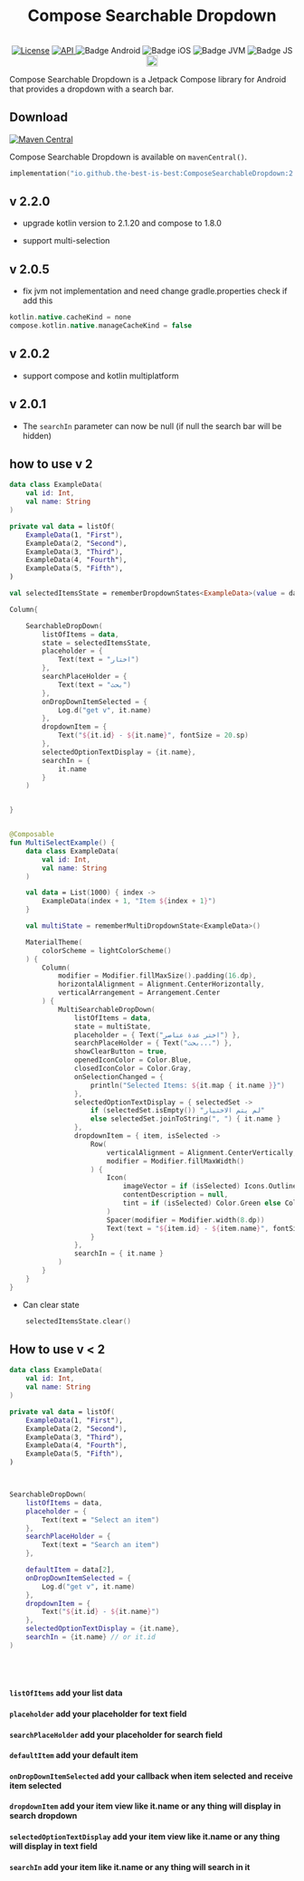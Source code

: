 <h1 align="center">Compose Searchable Dropdown</h1><br>

<div align="center">
<a href="https://opensource.org/licenses/Apache-2.0"><img alt="License" src="https://img.shields.io/badge/License-Apache%202.0-blue.svg"/></a>
<a href="https://android-arsenal.com/api?level=21" rel="nofollow">
    <img alt="API" src="https://img.shields.io/badge/API-21%2B-brightgreen.svg?style=flat" style="max-width: 100%;">
</a>
<img src="https://img.shields.io/badge/Platform-Android-brightgreen.svg?logo=android" alt="Badge Android" />
  <img src="https://img.shields.io/badge/Platform-iOS%20%2F%20macOS-lightgrey.svg?logo=apple" alt="Badge iOS" />
  <img src="https://img.shields.io/badge/Platform-JVM-8A2BE2.svg?logo=openjdk" alt="Badge JVM" />
    <img src="https://img.shields.io/badge/Platform-WASM%20%2F%20JS-yellow.svg?logo=javascript" alt="Badge JS" />
<a href="https://github.com/the-best-is-best/"><img alt="Profile" src="https://img.shields.io/badge/github-%23181717.svg?&style=for-the-badge&logo=github&logoColor=white" height="20"/></a>

</div>

Compose Searchable Dropdown is a Jetpack Compose library for Android that provides a dropdown with a search bar.

## Download

[![Maven Central](https://img.shields.io/maven-central/v/io.github.the-best-is-best/ComposeSearchableDropdown)](https://central.sonatype.com/artifact/io.github.the-best-is-best/ComposeSearchableDropdown)

Compose Searchable Dropdown is available on `mavenCentral()`.

```kotlin
implementation("io.github.the-best-is-best:ComposeSearchableDropdown:2.1.1")
```

## v 2.2.0

- upgrade kotlin version to 2.1.20 and compose to 1.8.0

- support multi-selection

## v 2.0.5

- fix jvm not implementation and need change gradle.properties check if add this

```groovy
kotlin.native.cacheKind = none
compose.kotlin.native.manageCacheKind = false
```

## v 2.0.2

- support compose and kotlin multiplatform

## v 2.0.1

- The `searchIn` parameter can now be null (if null the search bar will be hidden)

## how to use v 2

```kotlin
data class ExampleData(
    val id: Int,
    val name: String
)

private val data = listOf(
    ExampleData(1, "First"),
    ExampleData(2, "Second"),
    ExampleData(3, "Third"),
    ExampleData(4, "Fourth"),
    ExampleData(5, "Fifth"),
)

val selectedItemsState = rememberDropdownStates<ExampleData>(value = data[2])

Column{

    SearchableDropDown(
        listOfItems = data,
        state = selectedItemsState,
        placeholder = {
            Text(text = "اختار")
        },
        searchPlaceHolder = {
            Text(text = "بحث")
        },
        onDropDownItemSelected = {
            Log.d("get v", it.name)
        },
        dropdownItem = {
            Text("${it.id} - ${it.name}", fontSize = 20.sp)
        },
        selectedOptionTextDisplay = {it.name},
        searchIn = {
            it.name
        }
    )


}


@Composable
fun MultiSelectExample() {
    data class ExampleData(
        val id: Int,
        val name: String
    )

    val data = List(1000) { index ->
        ExampleData(index + 1, "Item ${index + 1}")
    }

    val multiState = rememberMultiDropdownState<ExampleData>()

    MaterialTheme(
        colorScheme = lightColorScheme()
    ) {
        Column(
            modifier = Modifier.fillMaxSize().padding(16.dp),
            horizontalAlignment = Alignment.CenterHorizontally,
            verticalArrangement = Arrangement.Center
        ) {
            MultiSearchableDropDown(
                listOfItems = data,
                state = multiState,
                placeholder = { Text("اختر عدة عناصر") },
                searchPlaceHolder = { Text("بحث...") },
                showClearButton = true,
                openedIconColor = Color.Blue,
                closedIconColor = Color.Gray,
                onSelectionChanged = {
                    println("Selected Items: ${it.map { it.name }}")
                },
                selectedOptionTextDisplay = { selectedSet ->
                    if (selectedSet.isEmpty()) "لم يتم الاختيار"
                    else selectedSet.joinToString(", ") { it.name }
                },
                dropdownItem = { item, isSelected ->
                    Row(
                        verticalAlignment = Alignment.CenterVertically,
                        modifier = Modifier.fillMaxWidth()
                    ) {
                        Icon(
                            imageVector = if (isSelected) Icons.Outlined.CheckBox else Icons.Outlined.CheckBoxOutlineBlank,
                            contentDescription = null,
                            tint = if (isSelected) Color.Green else Color.Gray
                        )
                        Spacer(modifier = Modifier.width(8.dp))
                        Text(text = "${item.id} - ${item.name}", fontSize = 18.sp)
                    }
                },
                searchIn = { it.name }
            )
        }
    }
}

```

- Can clear state

```kotlin
    selectedItemsState.clear()
```

## How to use v < 2  

```kotlin
data class ExampleData(
    val id: Int,
    val name: String
)

private val data = listOf(
    ExampleData(1, "First"),
    ExampleData(2, "Second"),
    ExampleData(3, "Third"),
    ExampleData(4, "Fourth"),
    ExampleData(5, "Fifth"),
)



SearchableDropDown(
    listOfItems = data,
    placeholder = {
        Text(text = "Select an item")
    },
    searchPlaceHolder = {
        Text(text = "Search an item")
    },

    defaultItem = data[2],
    onDropDownItemSelected = {
        Log.d("get v", it.name)
    },
    dropdownItem = {
        Text("${it.id} - ${it.name}")
    },
    selectedOptionTextDisplay = {it.name},
    searchIn = {it.name} // or it.id
)
```

<br></br>

#### `listOfItems` add your list data

#### `placeholder` add your placeholder for text field

#### `searchPlaceHolder` add your placeholder for search field

#### `defaultItem` add your default item

#### `onDropDownItemSelected` add your callback when item selected and receive item selected

#### `dropdownItem` add your item view like it.name or any thing will display in search dropdown

#### `selectedOptionTextDisplay` add your item view like it.name or any thing will display in text field

#### `searchIn` add your item like it.name or any thing will search in it
